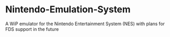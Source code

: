 # Nintendo-Emulation-System
A WiP emulator for the Nintendo Entertainment System (NES) with plans for FDS support in the future

